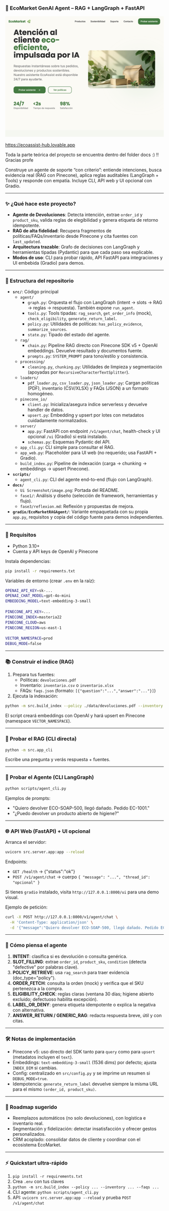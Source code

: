 ### 🌿 EcoMarket GenAI Agent – RAG + LangGraph + FastAPI

![Cover](docs/Ui_Screenshot/image.png)

https://ecoassist-hub.lovable.app

Toda la parte teórica del proyecto se encuentra dentro del folder docs :) !! Gracias profe

Construye un agente de soporte “con criterio”: entiende intenciones, busca evidencia real (RAG con Pinecone), aplica reglas auditables (LangGraph + Tools) y responde con empatía. Incluye CLI, API web y UI opcional con Gradio.

---

### ✨ ¿Qué hace este proyecto?
- **Agente de Devoluciones**: Detecta intención, extrae `order_id` y `product_sku`, valida reglas de elegibilidad y genera etiqueta de retorno idempotente.
- **RAG de alta fidelidad**: Recupera fragmentos de políticas/FAQs/inventario desde Pinecone y cita fuentes con `last_updated`.
- **Arquitectura trazable**: Grafo de decisiones con LangGraph y herramientas tipadas (Pydantic) para que cada paso sea explicable.
- **Modos de uso**: CLI para probar rápido, API FastAPI para integraciones y UI embebida (Gradio) para demos.

---

### 🧭 Estructura del repositorio
- **`src/`**: Código principal
  - `agent/`
    - `graph.py`: Orquesta el flujo con LangGraph (intent → slots → RAG → reglas → respuesta). También expone `run_agent`.
    - `tools.py`: Tools tipadas: `rag_search`, `get_order_info` (mock), `check_eligibility`, `generate_return_label`.
    - `policy.py`: Utilidades de políticas: `has_policy_evidence`, `summarize_sources`.
    - `state.py`: Tipado del estado del agente.
  - `rag/`
    - `chain.py`: Pipeline RAG directo con Pinecone SDK v5 + OpenAI embeddings. Devuelve resultado y documentos fuente.
    - `prompts.py`: `SYSTEM_PROMPT` para tono/estilo y consistencia.
  - `processing/`
    - `cleaning.py`, `chunking.py`: Utilidades de limpieza y segmentación (apoyadas por `RecursiveCharacterTextSplitter`).
  - `loaders/`
    - `pdf_loader.py`, `csv_loader.py`, `json_loader.py`: Cargan políticas (PDF), inventario (CSV/XLSX) y FAQs (JSON) a un formato homogéneo.
  - `pinecone_io/`
    - `client.py`: Inicializa/asegura índice serverless y devuelve handler de datos.
    - `upsert.py`: Embedding y upsert por lotes con metadatos cuidadamente normalizados.
  - `server/`
    - `app.py`: FastAPI con endpoint `/v1/agent/chat`, health-check y UI opcional `/ui` (Gradio) si está instalado.
    - `schemas.py`: Esquemas Pydantic del API.
  - `app_cli.py`: CLI simple para consultar el RAG.
  - `app_web.py`: Placeholder para UI web (no requerido; usa FastAPI + Gradio).
  - `build_index.py`: Pipeline de indexación (carga → chunking → embeddings → upsert Pinecone).
- **`scripts/`**
  - `agent_cli.py`: CLI del agente end-to-end (flujo con LangGraph).
- **`docs/`**
  - `Ui Screenshot/image.png`: Portada del README.
  - `fase1/`: Análisis y diseño (selección de framework, herramientas y flujo).
  - `fase3/reflexion.md`: Reflexión y propuestas de mejora.
- **`gradio/EcoMarketRAGAgent/`**: Variante empaquetada con su propia `app.py`, requisitos y copia del código fuente para demos independientes.

---

### 🔧 Requisitos
- Python 3.10+
- Cuenta y API keys de OpenAI y Pinecone

Instala dependencias:

```bash
pip install -r requirements.txt
```

Variables de entorno (crear `.env` en la raíz):

```bash
OPENAI_API_KEY=sk-...
OPENAI_CHAT_MODEL=gpt-4o-mini
EMBEDDING_MODEL=text-embedding-3-small

PINECONE_API_KEY=...
PINECONE_INDEX=masteria22
PINECONE_CLOUD=aws
PINECONE_REGION=us-east-1

VECTOR_NAMESPACE=prod
DEBUG_MODE=false
```

---

### 📚 Construir el índice (RAG)
1) Prepara tus fuentes:
   - Políticas: `devoluciones.pdf`
   - Inventario: `inventario.csv` o `inventario.xlsx`
   - FAQs: `faqs.json` (formato: `[{"question":"...","answer":"..."}]`)
2) Ejecuta la indexación:

```bash
python -m src.build_index --policy ./data/devoluciones.pdf --inventory ./data/inventario.csv --faqs ./data/faqs.json
```

El script creará embeddings con OpenAI y hará upsert en Pinecone (namespace `VECTOR_NAMESPACE`).

---

### 🧪 Probar el RAG (CLI directa)

```bash
python -m src.app_cli
```

Escribe una pregunta y verás respuesta + fuentes.

---

### 🤖 Probar el Agente (CLI LangGraph)

```bash
python scripts/agent_cli.py
```

Ejemplos de prompts:
- "Quiero devolver ECO-SOAP-500, llegó dañado. Pedido EC-1001."
- "¿Puedo devolver un producto abierto de higiene?"

---

### 🌐 API Web (FastAPI) + UI opcional
Arranca el servidor:

```bash
uvicorn src.server.app:app --reload
```

Endpoints:
- `GET /health` → {"status":"ok"}
- `POST /v1/agent/chat` → cuerpo `{ "message": "...", "thread_id": "opcional" }`

Si tienes `gradio` instalado, visita `http://127.0.0.1:8000/ui` para una demo visual.

Ejemplo de petición:

```bash
curl -X POST http://127.0.0.1:8000/v1/agent/chat \
  -H 'Content-Type: application/json' \
  -d '{"message":"Quiero devolver ECO-SOAP-500, llegó dañado. Pedido EC-1001."}'
```

---

### 🧠 Cómo piensa el agente
1) **INTENT**: clasifica si es devolución o consulta genérica.
2) **SLOT_FILLING**: extrae `order_id`, `product_sku`, `condition` (detecta "defective" por palabras clave).
3) **POLICY_RETRIEVE**: usa `rag_search` para traer evidencia (doc_type="policy").
4) **ORDER_FETCH**: consulta la orden (mock) y verifica que el SKU pertenezca a la compra.
5) **ELIGIBILITY_CHECK**: reglas claras (ventana 30 días; higiene abierto excluido; defectuoso habilita excepción).
6) **LABEL_OR_DENY**: genera etiqueta idempotente o explica la negativa con alternativa.
7) **ANSWER_RETURN / GENERIC_RAG**: redacta respuesta breve, útil y con citas.

---

### 🛠️ Notas de implementación
- Pinecone v5: uso directo del SDK tanto para `query` como para `upsert` (metadatos incluyen el `text`).
- Embeddings: `text-embedding-3-small` (1536 dims) por defecto; ajusta `INDEX_DIM` si cambias.
- Config: centralizado en `src/config.py` y se imprime un resumen si `DEBUG_MODE=true`.
- Idempotencia: `generate_return_label` devuelve siempre la misma URL para el mismo `(order_id, product_sku)`.

---

### 🚀 Roadmap sugerido
- Reemplazos automáticos (no solo devoluciones), con logística e inventario real.
- Segmentación y fidelización: detectar insatisfacción y ofrecer gestos personalizados.
- CRM acoplado: consolidar datos de cliente y coordinar con el ecosistema EcoMarket.

---

### ⚡ Quickstart ultra-rápido
1) `pip install -r requirements.txt`
2) Crea `.env` con tus claves
3) `python -m src.build_index --policy ... --inventory ... --faqs ...`
4) CLI agente: `python scripts/agent_cli.py`
5) API: `uvicorn src.server.app:app --reload` y prueba `POST /v1/agent/chat`


